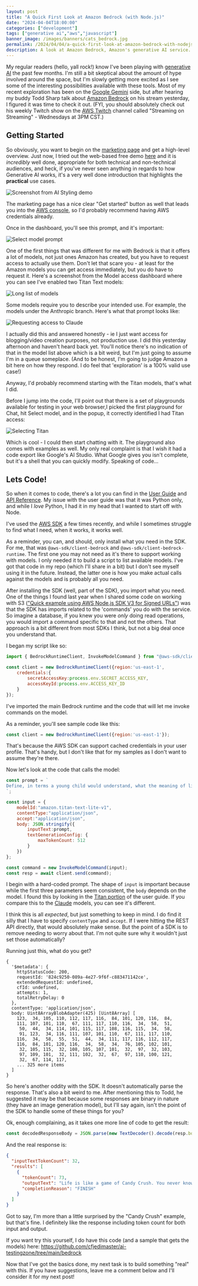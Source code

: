 ```yaml
---
layout: post
title: "A Quick First Look at Amazon Bedrock (with Node.js)"
date: "2024-04-04T18:00:00"
categories: ["development"]
tags: ["generative ai","aws","javascript"]
banner_image: /images/banners/cats_bedrock.jpg
permalink: /2024/04/04/a-quick-first-look-at-amazon-bedrock-with-nodejs
description: A look at Amazon Bedrock, Amazon's generative AI service.
---
```


My regular readers (hello, yall rock!) know I've been playing with [generative AI](https://www.raymondcamden.com/tags/generative+ai) the past few months. I'm still a bit skeptical about the amount of hype involved around the space, but I'm slowly getting more excited as I see some of the interesting possibilities available with these tools. Most of my recent exploration has been on the [Google Gemini](https://deepmind.google/technologies/gemini/#introduction) side, but after hearing my buddy Todd Sharp talk about [Amazon Bedrock](https://aws.amazon.com/bedrock/) on his stream yesterday, I figured it was time to check it out. (FYI, you should absolutely check out his weekly Twitch show on the [AWS Twitch](https://twitch.tv/aws) channel called "Streaming on Streaming" - Wednesdays at 3PM CST.) 

## Getting Started

So obviously, you want to begin on the [marketing page](https://aws.amazon.com/bedrock/) and get a high-level overview. Just now, I tried out the web-based free demo [here](https://aistylist.awsplayer.com/) and it is *incredibly* well done, appropriate for both technical and non-technical audiences, and heck, if you've never seen anything in regards to how Generative AI works, it's a very well done introduction that highlights the **practical** use cases. 

<p>
<img src="https://static.raymondcamden.com/images/2024/04/aws1.jpg" alt="Screenshot from AI Styling demo" class="imgborder imgcenter" loading="lazy">
</p>

The marketing page has a nice clear "Get started" button as well that leads you into the [AWS console](https://console.aws.amazon.com/bedrock/), so I'd probably recommend having AWS credentials already. 

Once in the dashboard, you'll see this prompt, and it's important:

<p>
<img src="https://static.raymondcamden.com/images/2024/04/aws2.jpg" alt="Select model prompt" class="imgborder imgcenter" loading="lazy">
</p>

One of the first things that was different for me with Bedrock is that it offers a lot of models, not just ones Amazon has created, but you have to request access to actually use them. Don't let that scare you - at least for the Amazon models you can get access immediately, but you do have to request it. Here's a screenshot from the Model access dashboard where you can see I've enabled two Titan Text models:

<p>
<img src="https://static.raymondcamden.com/images/2024/04/aws3.jpg" alt="Long list of models" class="imgborder imgcenter" loading="lazy">
</p>

Some models require you to describe your intended use. For example, the models under the Anthropic branch. Here's what that prompt looks like:

<p>
<img src="https://static.raymondcamden.com/images/2024/04/aws4.jpg" alt="Requesting access to Claude" class="imgborder imgcenter" loading="lazy">
</p>

I actually did this and answered honestly - ie I just want access for blogging/video creation purposes, not production use. I did this yesterday afternoon and haven't heard back yet. You'll notice there's no indication of that in the model list above which is a bit weird, but I'm just going to assume I'm in a queue someplace. (And to be honest, I'm going to judge Amazon a bit here on how they respond. I do feel that 'exploration' is a 100% valid use case!)

Anyway, I'd probably recommend starting with the Titan models, that's what I did.

Before I jump into the code, I'll point out that there is a set of playgrounds available for testing in your web browser,I picked the first playground for Chat, hit Select model, and in the popup, it correctly identified I had Titan access:

<p>
<img src="https://static.raymondcamden.com/images/2024/04/aws5.jpg" alt="Selecting Titan" class="imgborder imgcenter" loading="lazy">
</p>

Which is cool - I could then start chatting with it. The playground also comes with examples as well. My only real complaint is that I wish it had a code export like Google's AI Studio. What Google gives you isn't complete, but it's a shell that you can quickly modify. Speaking of code...

## Lets Code!

So when it comes to code, there's a lot you can find in the [User Guide](https://docs.aws.amazon.com/bedrock/latest/userguide/index.html) and [API Reference](https://docs.aws.amazon.com/bedrock/latest/APIReference/welcome.html). My issue with the user guide was that it was Python only, and while I *love* Python, I had it in my head that I wanted to start off with Node. 

I've used the [AWS SDK](https://docs.aws.amazon.com/AWSJavaScriptSDK/v3/latest/) a few times recently, and while I sometimes struggle to find what I need, when it works, it works well. 

As a reminder, you can, and should, only install what you need in the SDK. For me, that was `@aws-sdk/client-bedrock` and `@aws-sdk/client-bedrock-runtime`. The first one you may not need as it's there to support working with models. I only needed it to build a script to list available models. I've got that code in my repo (which I'll share in a bit) but I don't see myself using it in the future. Instead, the latter one is how you make actual calls against the models and is probably all you need. 

After installing the SDK (well, part of the SDK), you import what you need. One of the things I found last year when I shared some code on working with S3 (["Quick example using AWS Node.js SDK V3 for Signed URLs"](https://www.raymondcamden.com/2023/06/09/quick-example-using-aws-nodejs-sdk-v3-for-signed-urls)) was that the SDK has imports related to the 'commands' you do with the service. So imagine a database, if you knew you were *only* doing read operations, you would import a command specific to that and not the others. That approach is a bit different from most SDKs I think, but not a big deal once you understand that. 

I began my script like so:

```js
import { BedrockRuntimeClient, InvokeModelCommand } from "@aws-sdk/client-bedrock-runtime";

const client = new BedrockRuntimeClient({region:'us-east-1', 
	credentials:{
		secretAccessKey:process.env.SECRET_ACCESS_KEY,
		accessKeyId:process.env.ACCESS_KEY_ID
	}
});
```

I've imported the main Bedrock runtime and the code that will let me invoke commands on the model. 

As a reminder, you'll see sample code like this:

```js
const client = new BedrockRuntimeClient({region:'us-east-1'});
```

That's because the AWS SDK can support cached credentials in your user profile. That's handy, but I don't like that for my samples as I don't want to assume they're there. 

Now let's look at the code that calls the model:

```js
const prompt = `
Define, in terms a young child would understand, what the meaning of life is. You should answer by using a short story as an example.
`;

const input = {
	modelId:"amazon.titan-text-lite-v1",
	contentType:"application/json",
	accept:"application/json",
	body: JSON.stringify({
		inputText:prompt,
		textGenerationConfig: {
			maxTokenCount: 512
		}
	})
};

const command = new InvokeModelCommand(input);
const resp = await client.send(command);
```

I begin with a hard-coded prompt. The shape of `input` is important because while the first three parameters seem consistent, the `body` depends on the model. I found this by looking in the [Titan portion](https://docs.aws.amazon.com/bedrock/latest/userguide/model-parameters-titan-text.html) of the user guide. If you compare this to the [Claude](https://docs.aws.amazon.com/bedrock/latest/userguide/model-parameters-anthropic-claude-text-completion.html) models, you can see it's different. 

I think this is all *expected*, but just something to keep in mind. I do find it silly that I have to specify `contentType` and `accept`. If I were hitting the REST API directly, that would absolutely make sense. But the point of a SDK is to remove needing to worry about that. I'm not quite sure why it wouldn't just set those automatically?

Running just this, what do you get?

```
{
  '$metadata': {
    httpStatusCode: 200,
    requestId: '824c9250-089a-4e27-9f6f-c883471142ce',
    extendedRequestId: undefined,
    cfId: undefined,
    attempts: 1,
    totalRetryDelay: 0
  },
  contentType: 'application/json',
  body: Uint8ArrayBlobAdapter(425) [Uint8Array] [
    123,  34, 105, 110, 112, 117, 116,  84, 101, 120, 116,  84,
    111, 107, 101, 110,  67, 111, 117, 110, 116,  34,  58,  51,
     50,  44,  34, 114, 101, 115, 117, 108, 116, 115,  34,  58,
     91, 123,  34, 116, 111, 107, 101, 110,  67, 111, 117, 110,
    116,  34,  58,  55,  51,  44,  34, 111, 117, 116, 112, 117,
    116,  84, 101, 120, 116,  34,  58,  34,  76, 105, 102, 101,
     32, 105, 115,  32, 108, 105, 107, 101,  32,  97,  32, 103,
     97, 109, 101,  32, 111, 102,  32,  67,  97, 110, 100, 121,
     32,  67, 114, 117,
    ... 325 more items
  ]
}
```

So here's another oddity with the SDK. It doesn't automatically parse the response. That's also a bit weird to me. After mentioning this to Todd, he suggested it may be that because some responses are binary in nature (they have an image generation model), but I'll say again, isn't the point of the SDK to handle some of these things for you?

Ok, enough complaining, as it takes one more line of code to get the result:

```js
const decodedResponseBody = JSON.parse(new TextDecoder().decode(resp.body));
```

And the real response is:

```json
{
  "inputTextTokenCount": 32,
  "results": [
    {
      "tokenCount": 73,
      "outputText": "Life is like a game of Candy Crush. You never know what challenges or surprises are coming next, but you have to keep playing to see what happens. Sometimes you win, and sometimes you lose, but it's all part of the fun. And no matter what, you should always try to be kind to others and treat them how you want to be treated.",
      "completionReason": "FINISH"
    }
  ]
}
```

Got to say, I'm more than a little surprised by the "Candy Crush" example, but that's fine. I definitely like the response including token count for both input and output.

If you want try this yourself, I do have this code (and a sample that gets the models) here: <https://github.com/cfjedimaster/ai-testingzone/tree/main/bedrock>

Now that I've got the basics done, my next task is to build something "real" with this. If you have suggestions, leave me a comment below and I'll consider it for my next post!
